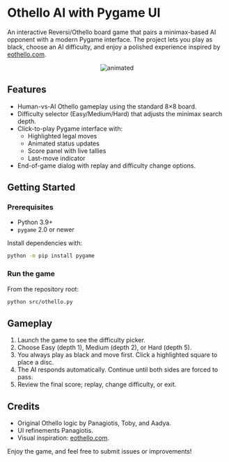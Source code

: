 # Othello AI with Pygame UI

An interactive Reversi/Othello board game that pairs a minimax-based AI opponent with a modern Pygame interface. The project lets you play as black, choose an AI difficulty, and enjoy a polished experience inspired by [eothello.com](https://www.eothello.com/).
<p align=center>
<img src="https://github.com/user-attachments/assets/faffa2c5-c7f8-4727-b217-b6fcb768c6ab" alt="animated" />
</p>

## Features

- Human-vs-AI Othello gameplay using the standard 8×8 board.
- Difficulty selector (Easy/Medium/Hard) that adjusts the minimax search depth.
- Click-to-play Pygame interface with:
  - Highlighted legal moves
  - Animated status updates
  - Score panel with live tallies
  - Last-move indicator
- End-of-game dialog with replay and difficulty change options.

## Getting Started

### Prerequisites

- Python 3.9+
- `pygame` 2.0 or newer

Install dependencies with:

```bash
python -m pip install pygame
```

### Run the game

From the repository root:

```bash
python src/othello.py
```

## Gameplay

1. Launch the game to see the difficulty picker.
2. Choose Easy (depth 1), Medium (depth 2), or Hard (depth 5).
3. You always play as black and move first. Click a highlighted square to place a disc.
4. The AI responds automatically. Continue until both sides are forced to pass.
5. Review the final score; replay, change difficulty, or exit.

## Credits

- Original Othello logic by Panagiotis, Toby, and Aadya.
- UI refinements Panagiotis.
- Visual inspiration: [eothello.com](https://www.eothello.com/).

Enjoy the game, and feel free to submit issues or improvements!

